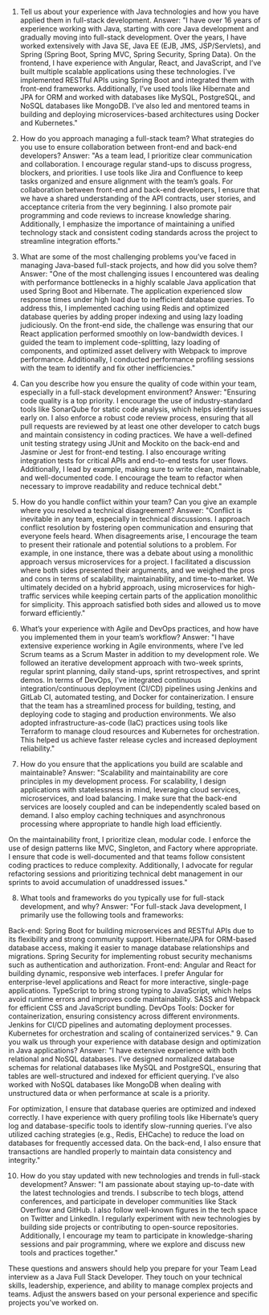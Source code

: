 1. Tell us about your experience with Java technologies and how you have applied them in full-stack development.
Answer: "I have over 16 years of experience working with Java, starting with core Java development and gradually moving into full-stack development. Over the years, I have worked extensively with Java SE, Java EE (EJB, JMS, JSP/Servlets), and Spring (Spring Boot, Spring MVC, Spring Security, Spring Data). On the frontend, I have experience with Angular, React, and JavaScript, and I’ve built multiple scalable applications using these technologies. I've implemented RESTful APIs using Spring Boot and integrated them with front-end frameworks. Additionally, I’ve used tools like Hibernate and JPA for ORM and worked with databases like MySQL, PostgreSQL, and NoSQL databases like MongoDB. I’ve also led and mentored teams in building and deploying microservices-based architectures using Docker and Kubernetes."

2. How do you approach managing a full-stack team? What strategies do you use to ensure collaboration between front-end and back-end developers?
Answer: "As a team lead, I prioritize clear communication and collaboration. I encourage regular stand-ups to discuss progress, blockers, and priorities. I use tools like Jira and Confluence to keep tasks organized and ensure alignment with the team’s goals. For collaboration between front-end and back-end developers, I ensure that we have a shared understanding of the API contracts, user stories, and acceptance criteria from the very beginning. I also promote pair programming and code reviews to increase knowledge sharing. Additionally, I emphasize the importance of maintaining a unified technology stack and consistent coding standards across the project to streamline integration efforts."

3. What are some of the most challenging problems you’ve faced in managing Java-based full-stack projects, and how did you solve them?
Answer: "One of the most challenging issues I encountered was dealing with performance bottlenecks in a highly scalable Java application that used Spring Boot and Hibernate. The application experienced slow response times under high load due to inefficient database queries. To address this, I implemented caching using Redis and optimized database queries by adding proper indexing and using lazy loading judiciously. On the front-end side, the challenge was ensuring that our React application performed smoothly on low-bandwidth devices. I guided the team to implement code-splitting, lazy loading of components, and optimized asset delivery with Webpack to improve performance. Additionally, I conducted performance profiling sessions with the team to identify and fix other inefficiencies."

4. Can you describe how you ensure the quality of code within your team, especially in a full-stack development environment?
Answer: "Ensuring code quality is a top priority. I encourage the use of industry-standard tools like SonarQube for static code analysis, which helps identify issues early on. I also enforce a robust code review process, ensuring that all pull requests are reviewed by at least one other developer to catch bugs and maintain consistency in coding practices. We have a well-defined unit testing strategy using JUnit and Mockito on the back-end and Jasmine or Jest for front-end testing. I also encourage writing integration tests for critical APIs and end-to-end tests for user flows. Additionally, I lead by example, making sure to write clean, maintainable, and well-documented code. I encourage the team to refactor when necessary to improve readability and reduce technical debt."

5. How do you handle conflict within your team? Can you give an example where you resolved a technical disagreement?
Answer: "Conflict is inevitable in any team, especially in technical discussions. I approach conflict resolution by fostering open communication and ensuring that everyone feels heard. When disagreements arise, I encourage the team to present their rationale and potential solutions to a problem. For example, in one instance, there was a debate about using a monolithic approach versus microservices for a project. I facilitated a discussion where both sides presented their arguments, and we weighed the pros and cons in terms of scalability, maintainability, and time-to-market. We ultimately decided on a hybrid approach, using microservices for high-traffic services while keeping certain parts of the application monolithic for simplicity. This approach satisfied both sides and allowed us to move forward efficiently."

6. What’s your experience with Agile and DevOps practices, and how have you implemented them in your team’s workflow?
Answer: "I have extensive experience working in Agile environments, where I’ve led Scrum teams as a Scrum Master in addition to my development role. We followed an iterative development approach with two-week sprints, regular sprint planning, daily stand-ups, sprint retrospectives, and sprint demos. In terms of DevOps, I’ve integrated continuous integration/continuous deployment (CI/CD) pipelines using Jenkins and GitLab CI, automated testing, and Docker for containerization. I ensure that the team has a streamlined process for building, testing, and deploying code to staging and production environments. We also adopted infrastructure-as-code (IaC) practices using tools like Terraform to manage cloud resources and Kubernetes for orchestration. This helped us achieve faster release cycles and increased deployment reliability."

7. How do you ensure that the applications you build are scalable and maintainable?
Answer: "Scalability and maintainability are core principles in my development process. For scalability, I design applications with statelessness in mind, leveraging cloud services, microservices, and load balancing. I make sure that the back-end services are loosely coupled and can be independently scaled based on demand. I also employ caching techniques and asynchronous processing where appropriate to handle high load efficiently.

On the maintainability front, I prioritize clean, modular code. I enforce the use of design patterns like MVC, Singleton, and Factory where appropriate. I ensure that code is well-documented and that teams follow consistent coding practices to reduce complexity. Additionally, I advocate for regular refactoring sessions and prioritizing technical debt management in our sprints to avoid accumulation of unaddressed issues."

8. What tools and frameworks do you typically use for full-stack development, and why?
Answer: "For full-stack Java development, I primarily use the following tools and frameworks:

Back-end:
Spring Boot for building microservices and RESTful APIs due to its flexibility and strong community support.
Hibernate/JPA for ORM-based database access, making it easier to manage database relationships and migrations.
Spring Security for implementing robust security mechanisms such as authentication and authorization.
Front-end:
Angular and React for building dynamic, responsive web interfaces. I prefer Angular for enterprise-level applications and React for more interactive, single-page applications.
TypeScript to bring strong typing to JavaScript, which helps avoid runtime errors and improves code maintainability.
SASS and Webpack for efficient CSS and JavaScript bundling.
DevOps Tools:
Docker for containerization, ensuring consistency across different environments.
Jenkins for CI/CD pipelines and automating deployment processes.
Kubernetes for orchestration and scaling of containerized services."
9. Can you walk us through your experience with database design and optimization in Java applications?
Answer: "I have extensive experience with both relational and NoSQL databases. I’ve designed normalized database schemas for relational databases like MySQL and PostgreSQL, ensuring that tables are well-structured and indexed for efficient querying. I’ve also worked with NoSQL databases like MongoDB when dealing with unstructured data or when performance at scale is a priority.

For optimization, I ensure that database queries are optimized and indexed correctly. I have experience with query profiling tools like Hibernate’s query log and database-specific tools to identify slow-running queries. I’ve also utilized caching strategies (e.g., Redis, EHCache) to reduce the load on databases for frequently accessed data. On the back-end, I also ensure that transactions are handled properly to maintain data consistency and integrity."

10. How do you stay updated with new technologies and trends in full-stack development?
Answer: "I am passionate about staying up-to-date with the latest technologies and trends. I subscribe to tech blogs, attend conferences, and participate in developer communities like Stack Overflow and GitHub. I also follow well-known figures in the tech space on Twitter and LinkedIn. I regularly experiment with new technologies by building side projects or contributing to open-source repositories. Additionally, I encourage my team to participate in knowledge-sharing sessions and pair programming, where we explore and discuss new tools and practices together."

These questions and answers should help you prepare for your Team Lead interview as a Java Full Stack Developer. They touch on your technical skills, leadership, experience, and ability to manage complex projects and teams. Adjust the answers based on your personal experience and specific projects you’ve worked on.